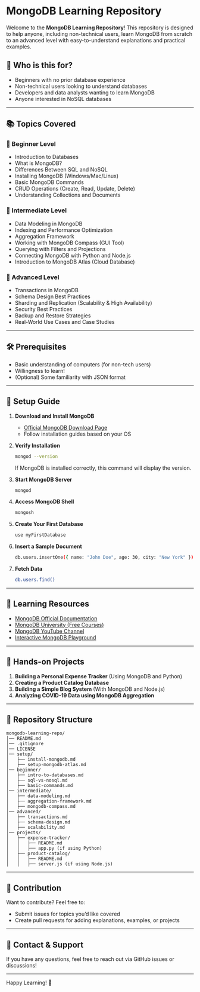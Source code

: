 # MongoDB Learning Repository

Welcome to the **MongoDB Learning Repository**! This repository is designed to help anyone, including non-technical users, learn MongoDB from scratch to an advanced level with easy-to-understand explanations and practical examples.

## 📌 Who is this for?
- Beginners with no prior database experience
- Non-technical users looking to understand databases
- Developers and data analysts wanting to learn MongoDB
- Anyone interested in NoSQL databases

---

## 📚 Topics Covered
### 🔰 Beginner Level
- Introduction to Databases
- What is MongoDB?
- Differences Between SQL and NoSQL
- Installing MongoDB (Windows/Mac/Linux)
- Basic MongoDB Commands
- CRUD Operations (Create, Read, Update, Delete)
- Understanding Collections and Documents

### 🚀 Intermediate Level
- Data Modeling in MongoDB
- Indexing and Performance Optimization
- Aggregation Framework
- Working with MongoDB Compass (GUI Tool)
- Querying with Filters and Projections
- Connecting MongoDB with Python and Node.js
- Introduction to MongoDB Atlas (Cloud Database)

### 🎯 Advanced Level
- Transactions in MongoDB
- Schema Design Best Practices
- Sharding and Replication (Scalability & High Availability)
- Security Best Practices
- Backup and Restore Strategies
- Real-World Use Cases and Case Studies

---

## 🛠 Prerequisites
- Basic understanding of computers (for non-tech users)̦
- Willingness to learn!
- (Optional) Some familiarity with JSON format

---

## 🔧 Setup Guide
1. **Download and Install MongoDB**
   - [Official MongoDB Download Page](https://www.mongodb.com/try/download/community)
   - Follow installation guides based on your OS

2. **Verify Installation**
   ```sh
   mongod --version
   ```
   If MongoDB is installed correctly, this command will display the version.

3. **Start MongoDB Server**
   ```sh
   mongod
   ```

4. **Access MongoDB Shell**
   ```sh
   mongosh
   ```

5. **Create Your First Database**
   ```sh
   use myFirstDatabase
   ```

6. **Insert a Sample Document**
   ```sh
   db.users.insertOne({ name: "John Doe", age: 30, city: "New York" })
   ```

7. **Fetch Data**
   ```sh
   db.users.find()
   ```

---

## 📖 Learning Resources
- [MongoDB Official Documentation](https://www.mongodb.com/docs/)
- [MongoDB University (Free Courses)](https://university.mongodb.com/)
- [MongoDB YouTube Channel](https://www.youtube.com/user/mongodb)
- [Interactive MongoDB Playground](https://mongoplayground.net/)

---

## 🎯 Hands-on Projects
1. **Building a Personal Expense Tracker** (Using MongoDB and Python)
2. **Creating a Product Catalog Database**
3. **Building a Simple Blog System** (With MongoDB and Node.js)
4. **Analyzing COVID-19 Data using MongoDB Aggregation**

---

## 📂 Repository Structure
```
mongodb-learning-repo/
│── README.md
│── .gitignore
│── LICENSE
│── setup/
│   ├── install-mongodb.md
│   ├── setup-mongodb-atlas.md
│── beginner/
│   ├── intro-to-databases.md
│   ├── sql-vs-nosql.md
│   ├── basic-commands.md
│── intermediate/
│   ├── data-modeling.md
│   ├── aggregation-framework.md
│   ├── mongodb-compass.md
│── advanced/
│   ├── transactions.md
│   ├── schema-design.md
│   ├── scalability.md
│── projects/
│   ├── expense-tracker/
│   │   ├── README.md
│   │   ├── app.py (if using Python)
│   ├── product-catalog/
│   │   ├── README.md
│   │   ├── server.js (if using Node.js)
```

---

## 🤝 Contribution
Want to contribute? Feel free to:
- Submit issues for topics you’d like covered
- Create pull requests for adding explanations, examples, or projects

---

## 📩 Contact & Support
If you have any questions, feel free to reach out via GitHub issues or discussions!

---

Happy Learning! 🚀
